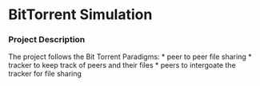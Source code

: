 # BitTorrent Simulation

### Project Description

The project follows the Bit Torrent Paradigms:
    * peer to peer file sharing
    * tracker to keep track of peers and their files
    * peers to intergoate the tracker for file sharing